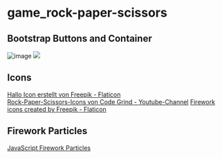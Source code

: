 # game_rock-paper-scissors
## Bootstrap Buttons and Container
![image](https://github.com/Stephi-x3/game_rock-paper-scissors/assets/139639918/73db6098-e5c8-4c42-aadb-f3ef23ad56bd)
<img src="https://github.com/Stephi-x3/Stephi-x3/assets/139639918/696bdf7c-1326-4eca-826e-6535242404d6">

## Icons
<a href="https://www.flaticon.com/de/kostenlose-icons/hallo" title="hallo Icons">Hallo Icon erstellt von Freepik - Flaticon</a><br>
<a href="https://youtu.be/NTDBKgBY6JU?feature=shared" title="Rock-Paper-Scissors Icons">Rock-Paper-Scissors-Icons von Code Grind - Youtube-Channel</a>
<a href="https://www.flaticon.com/free-icons/firework" title="firework icons">Firework icons created by Freepik - Flaticon</a>

## Firework Particles
<a href="https://particles.js.org/" title="firework">JavaScript Firework Particles</a>
